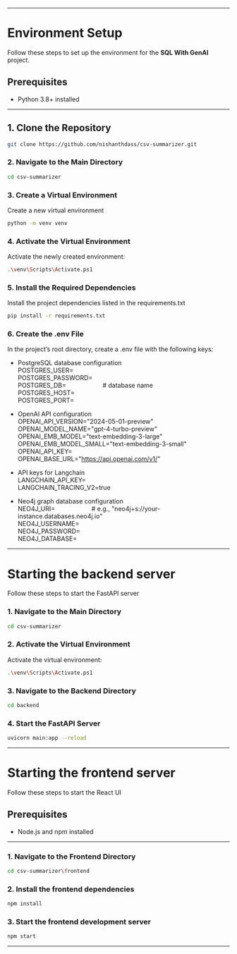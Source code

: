----
# **Environment Setup**

Follow these steps to set up the environment for the **SQL With GenAI** project.

## Prerequisites

- Python 3.8+ installed

---

## 1. Clone the Repository

```bash
git clone https://github.com/nishanthdass/csv-summarizer.git
```

### 2. Navigate to the Main Directory
```bash
cd csv-summarizer
```

### 3. Create a Virtual Environment
Create a new virtual environment
```bash
python -m venv venv
```

### 4. Activate the Virtual Environment
Activate the newly created environment:
```bash
.\venv\Scripts\Activate.ps1
```

### 5. Install the Required Dependencies
Install the project dependencies listed in the requirements.txt
```bash
pip install -r requirements.txt
```

### 6. Create the .env File
In the project’s root directory, create a .env file with the following keys:

- PostgreSQL database configuration\
POSTGRES_USER=\
POSTGRES_PASSWORD=\
POSTGRES_DB= &nbsp; &nbsp; &nbsp; &nbsp; &nbsp; &nbsp; &nbsp; &nbsp; &nbsp; &nbsp; # database name\
POSTGRES_HOST=\
POSTGRES_PORT=

- OpenAI API configuration\
OPENAI_API_VERSION="2024-05-01-preview"\
OPENAI_MODEL_NAME="gpt-4-turbo-preview"\
OPENAI_EMB_MODEL="text-embedding-3-large"\
OPENAI_EMB_MODEL_SMALL="text-embedding-3-small"\
OPENAI_API_KEY=\
OPENAI_BASE_URL="https://api.openai.com/v1/"

- API keys for Langchain\
LANGCHAIN_API_KEY=\
LANGCHAIN_TRACING_V2=true

- Neo4j graph database configuration\
NEO4J_URI= &nbsp; &nbsp; &nbsp; &nbsp; &nbsp; &nbsp; &nbsp; &nbsp; &nbsp; &nbsp; # e.g., "neo4j+s://your-instance.databases.neo4j.io"\
NEO4J_USERNAME=\
NEO4J_PASSWORD=\
NEO4J_DATABASE=

----

# **Starting the backend server**
Follow these steps to start the FastAPI server

### 1. Navigate to the Main Directory
```bash
cd csv-summarizer
```

### 2. Activate the Virtual Environment
Activate the virtual environment:
```bash
.\venv\Scripts\Activate.ps1
```

### 3. Navigate to the Backend Directory
```bash
cd backend
```

### 4. Start the FastAPI Server
```bash
uvicorn main:app --reload
```

----

# **Starting the frontend server**
Follow these steps to start the React UI

## Prerequisites

- Node.js and npm installed

---


### 1. Navigate to the Frontend Directory
```bash
cd csv-summarizer\frontend
```

### 2. Install the frontend dependencies
```bash
npm install
```

### 3. Start the frontend development server
```bash
npm start
```
---

